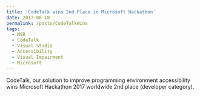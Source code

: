```yaml
---
title: 'CodeTalk wins 2nd Place in Microsoft Hackathon'
date: 2017-08-18
permalink: /posts/CodeTalkWins
tags:
  - MSR
  - CodeTalk
  - Visual Studio
  - Accessibility
  - Visual Impairment
  - Microsoft
---
```


CodeTalk, our solution to improve programming environment accessibility wins Microsoft Hackathon 2017 worldwide 2nd place (developer category).